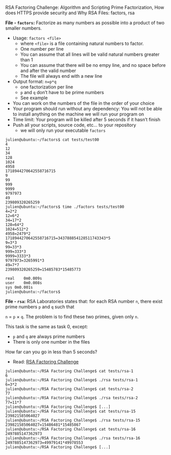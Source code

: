 RSA Factoring Challenge: Algorithm and Scripting
Prime Factorization, How does HTTPS provide security and Why RSA
Files: factors, rsa


**File - `factors`:** Factorize as many numbers as possible into a product of two smaller numbers.

-   Usage:  `factors <file>`
    -   where  `<file>`  is a file containing natural numbers to factor.
    -   One number per line
    -   You can assume that all lines will be valid natural numbers greater than 1
    -   You can assume that there will be no empy line, and no space before and after the valid number
    -   The file will always end with a new line
-   Output format:  `n=p*q`
    -   one factorization per line
    -   `p`  and  `q`  don’t have to be prime numbers
    -   See example
-   You can work on the numbers of the file in the order of your choice
-   Your program should run without any dependency: You will not be able to install anything on the machine we will run your program on
-   Time limit: Your program will be killed after 5 seconds if it hasn’t finish
-   Push all your scripts, source code, etc… to your repository
    -   we will only run your executable  `factors`

```
julien@ubuntu:~/factors$ cat tests/test00 
4
12
34
128
1024
4958
1718944270642558716715
9
99
999
9999
9797973
49
239809320265259
julien@ubuntu:~/factors$ time ./factors tests/test00
4=2*2
12=6*2
34=17*2
128=64*2
1024=512*2
4958=2479*2
1718944270642558716715=343788854128511743343*5
9=3*3
99=33*3
999=333*3
9999=3333*3
9797973=3265991*3
49=7*7
239809320265259=15485783*15485773

real    0m0.009s
user    0m0.008s
sys 0m0.001s
julien@ubuntu:~/factors$ 
```

**File - `rsa`:** RSA Laboratories states that: for each RSA number  `n`, there exist prime numbers  `p`  and  `q`  such that

`n`  =  `p`  ×  `q`. The problem is to find these two primes, given only  `n`.

This task is the same as task 0, except:

-   `p`  and  `q`  are always prime numbers
-   There is only one number in the files

How far can you go in less than 5 seconds?

-   Read:  [RSA Factoring Challenge](https://intranet.alxswe.com/rltoken/Cn9Lq_kKNpNx4dmvFMuwgQ "RSA Factoring Challenge")

```
julien@ubuntu:~/RSA Factoring Challenge$ cat tests/rsa-1
6
julien@ubuntu:~/RSA Factoring Challenge$ ./rsa tests/rsa-1
6=3*2
julien@ubuntu:~/RSA Factoring Challenge$ cat tests/rsa-2
77
julien@ubuntu:~/RSA Factoring Challenge$ ./rsa tests/rsa-2
77=11*7
julien@ubuntu:~/RSA Factoring Challenge$ [...]  
julien@ubuntu:~/RSA Factoring Challenge$ cat tests/rsa-15
239821585064027
julien@ubuntu:~/RSA Factoring Challenge$ ./rsa tests/rsa-15 
239821585064027=15486481*15485867
julien@ubuntu:~/RSA Factoring Challenge$ cat tests/rsa-16
2497885147362973
julien@ubuntu:~/RSA Factoring Challenge$ ./rsa tests/rsa-16
2497885147362973=49979141*49978553
julien@ubuntu:~/RSA Factoring Challenge$ [...]
```
